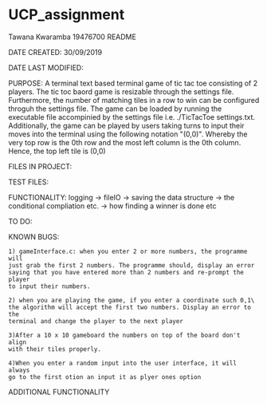 # UCP_assignment
Tawana Kwaramba 19476700 README

DATE CREATED: 30/09/2019

DATE LAST MODIFIED:

PURPOSE: A terminal text based terminal game of tic tac toe consisting of 2
		 players. The tic toc baord game is resizable through the settings file.
		 Furthermore, the number of matching tiles in a row to win can
		 be configured throguh the settings file. The game can be loaded by
		 running the executable file accompinied by the settings file i.e.
		 ./TicTacToe settings.txt. Additionally, the game can be played by users
		 taking turns to input their moves into the terminal using the following
		 notation "(0,0)". Whereby the very top row is the 0th row and the most
		 left column is the 0th column. Hence, the top left tile is (0,0)

FILES IN PROJECT: 

TEST FILES:

FUNCTIONALITY: logging -> fileIO -> saving the data structure -> the conditional
			   compliation etc. -> how finding a winner is done etc

TO DO:

KNOWN BUGS: 

    1) gameInterface.c: when you enter 2 or more numbers, the programme will 
    just grab the first 2 numbers. The programme should, display an error 
    saying that you have entered more than 2 numbers and re-prompt the player
    to input their numbers.

    2) when you are playing the game, if you enter a coordinate such 0,1\
    the algorithm will accept the first two numbers. Display an error to the
    terminal and change the player to the next player

    3)After a 10 x 10 gameboard the numbers on top of the board don't align
    with their tiles properly.

    4)When you enter a random input into the user interface, it will always
    go to the first otion an input it as plyer ones option

ADDITIONAL FUNCTIONALITY
